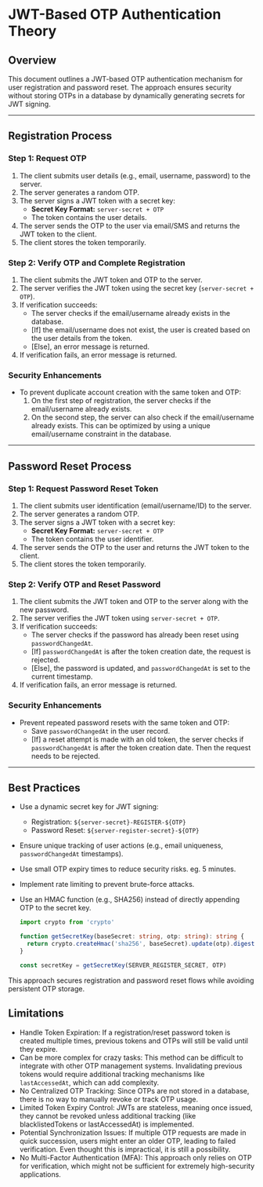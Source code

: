 # JWT-Based OTP Authentication Theory

## Overview

This document outlines a JWT-based OTP authentication mechanism for user registration and password reset. The approach ensures security without storing OTPs in a database by dynamically generating secrets for JWT signing.

---

## Registration Process

### Step 1: Request OTP

1. The client submits user details (e.g., email, username, password) to the server.
2. The server generates a random OTP.
3. The server signs a JWT token with a secret key:
   - **Secret Key Format:** `server-secret + OTP`
   - The token contains the user details.
4. The server sends the OTP to the user via email/SMS and returns the JWT token to the client.
5. The client stores the token temporarily.

### Step 2: Verify OTP and Complete Registration

1. The client submits the JWT token and OTP to the server.
2. The server verifies the JWT token using the secret key (`server-secret + OTP`).
3. If verification succeeds:
   - The server checks if the email/username already exists in the database.
   - [If] the email/username does not exist, the user is created based on the user details from the token.
   - [Else], an error message is returned.
4. If verification fails, an error message is returned.

### Security Enhancements

- To prevent duplicate account creation with the same token and OTP:
  1. On the first step of registration, the server checks if the email/username already exists.
  2. On the second step, the server can also check if the email/username already exists. This can be optimized by using a unique email/username constraint in the database.

---

## Password Reset Process

### Step 1: Request Password Reset Token

1. The client submits user identification (email/username/ID) to the server.
2. The server generates a random OTP.
3. The server signs a JWT token with a secret key:
   - **Secret Key Format:** `server-secret + OTP`
   - The token contains the user identifier.
4. The server sends the OTP to the user and returns the JWT token to the client.
5. The client stores the token temporarily.

### Step 2: Verify OTP and Reset Password

1. The client submits the JWT token and OTP to the server along with the new password.
2. The server verifies the JWT token using `server-secret + OTP`.
3. If verification succeeds:
   - The server checks if the password has already been reset using `passwordChangedAt`.
   - [If] `passwordChangedAt` is after the token creation date, the request is rejected.
   - [Else], the password is updated, and `passwordChangedAt` is set to the current timestamp.
4. If verification fails, an error message is returned.

### Security Enhancements

- Prevent repeated password resets with the same token and OTP:
  - Save `passwordChangedAt` in the user record.
  - [If] a reset attempt is made with an old token, the server checks if `passwordChangedAt` is after the token creation date. Then the request needs to be rejected.

---

## Best Practices

- Use a dynamic secret key for JWT signing:
  - Registration: `${server-secret}-REGISTER-${OTP}`
  - Password Reset: `${server-register-secret}-${OTP}`
- Ensure unique tracking of user actions (e.g., email uniqueness, `passwordChangedAt` timestamps).
- Use small OTP expiry times to reduce security risks. eg. 5 minutes.
- Implement rate limiting to prevent brute-force attacks.
- Use an HMAC function (e.g., SHA256) instead of directly appending OTP to the secret key.

  ```ts
  import crypto from 'crypto'

  function getSecretKey(baseSecret: string, otp: string): string {
    return crypto.createHmac('sha256', baseSecret).update(otp).digest('hex')
  }

  const secretKey = getSecretKey(SERVER_REGISTER_SECRET, OTP)
  ```

This approach secures registration and password reset flows while avoiding persistent OTP storage.

## Limitations

- Handle Token Expiration: If a registration/reset password token is created multiple times, previous tokens and OTPs will still be valid until they expire.
- Can be more complex for crazy tasks: This method can be difficult to integrate with other OTP management systems. Invalidating previous tokens would require additional tracking mechanisms like `lastAccessedAt`, which can add complexity.
- No Centralized OTP Tracking: Since OTPs are not stored in a database, there is no way to manually revoke or track OTP usage.
- Limited Token Expiry Control: JWTs are stateless, meaning once issued, they cannot be revoked unless additional tracking (like blacklistedTokens or lastAccessedAt) is implemented.
- Potential Synchronization Issues: If multiple OTP requests are made in quick succession, users might enter an older OTP, leading to failed verification. Even thought this is impractical, it is still a possibility.
- No Multi-Factor Authentication (MFA): This approach only relies on OTP for verification, which might not be sufficient for extremely high-security applications.
